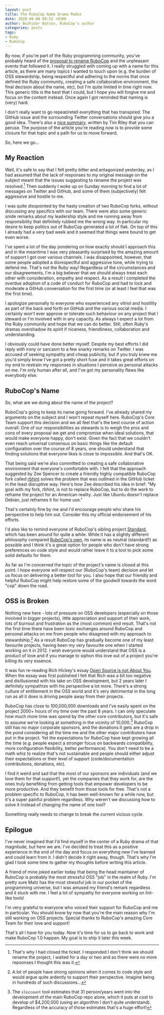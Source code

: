 ```yaml
---
layout: post
title: The RuboCop Name Drama Redux
date: 2020-06-08 09:52 +0300
author: Bozhidar Batsov, RuboCop's author
categories: posts
tags:
- Ruby
- RuboCop
---
```


By now, if you're part of the Ruby programming community, you've probably heard
of the [proposal to rename
RuboCop](https://github.com/rubocop-hq/rubocop/issues/8091) and the unpleasant
events that followed it.  I really struggled with coming up with a name for this
article, as there are many topics I wanted to touch upon (e.g. the burden of OSS
stewardship, being respectful and adhering to the norms that once defined the
Ruby community, creating a safe collaborative environment, the final decision
about the name, etc), but I'm quite limited in time right now. This generic
title is the best that I could, but I hope you will forgive me and focus on the
content instead. Once again I got reminded that naming is (very) hard.

I don't really want to go repeat/retell everything that has transpired. The GitHub
issue and the surrounding Twitter conversations should give you a good
idea. There's also a [nice
summary](https://timriley.info/writing/2020/06/08/rubyists-we-must-do-better/),
written by Tim Riley that you can peruse.  The purpose of the article you're
reading now is to provide some closure for that topic and a path for us to move
forward.

So, here we go...

<!--more-->

## My Reaction

Well, it's safe to say that I felt pretty bitter and antagonized yesterday, as I
had assumed that the lack of responses to my original message on the subject
meant that the issues suggesting to rename the project was resolved.[^1] Then
suddenly I woke up on Sunday morning to find a lot of messages on Twitter and GitHub,
and some of them (subjectively) felt aggressive and hostile to me.

I was quite disspointed by the hasty creation of two RuboCop forks, without discussing any specifics with our team.
There were also some generic snide remarks about my leadership style and me running away from responsibility that
definitely rubbed me the wrong way. In particular my desire to keep politics out of RuboCop generated a lot of flak.
On top of this I already had a very bad week and it seemed that things were bound to get even worse.

I've spent a lot of the day pondering on how exactly should I approach this and
in the meantime I was very pleasantly surprised by the amazing amount of support
I got over various channels. I was disappointed, however, that some people
adopted a disrespectful and aggressive tone, while trying to defend me. That's
not the Ruby way! Regardless of the circumstances and our disagreements, I'm a
big believer that we should always treat each other with consideration, empathy
and respect. As a result I completed the overdue adoption of a code of conduct
for RuboCop and had to lock and moderate a GitHub conversation for the first time (or
at least I feel that was the first time).

I apologize personally to everyone who experienced any vitriol and hostility as
part of the back and forth on GitHub and the various social media. I certainly
won't ever approve or tolerate such behaviour on any project that I steward or
I'm involved with in any capacity. As always I expect a lot from the Ruby
community and hope that we can do better. Still, often Ruby's dramas overshadow
its spirit if niceness, friendliness, collaboration and understanding.

I obviously could have done better myself. Despite my best efforts I did reply
with irony or sarcasm to a few snarky remarks on Twitter.  I was accused of
seeking sympathy and cheap publicity, but if you truly knew me you'd simply
know I've got a pretty short fuse and it takes great efforts on my end to
restrain my responses in situations I perceive as personal attacks on me.
I'm only human after all, and I've got my personality flaws like everybody else.

## RuboCop's Name

So, what are we doing about the name of the project?

RuboCop's going to keep its name going forward. I've already shared my arguments
on the subject and I won't repeat myself here.  RuboCop's Core Team support this
decision and we all feel that's the best course of action overall. One of our
responsibilities as stewards is to weigh the pros and cons of every proposal we
get and compromise when ideal solutions, that would make everyone happy, don't
exist. Given the fact that we couldn't even reach universal consensus on basic
things like the default configuration over the course of 8 years, one should
understand that finding solutions that everyone likes is close to
impossible. And that's OK.

That being said we're also committed to creating a safe collaborative
environment that everyone's comfortable with.  I felt that the approach suggested by
Zee Spencer to create a friendly highly compatible RuboCop fork called
[rbhint](https://github.com/zspencer/rbhint) solves the problem that was
outlined in the GitHub ticket in the least disruptive way. Here's how Zee described his
idea in brief: "My goal with my fork, rbhint, is not to replace RuboCop, but to
do the work to reframe the project for an American reality. Just like Ubuntu
doesn't replace Debian, just reframes it for home use."

That's certainly fine by me and I'd encourage people who share his perspective to help him out.
Consider this my official endorsement of his efforts.

I'd also like to remind everyone of RuboCop's sibling project
[Standard](https://github.com/testdouble/standard), which has been around for
quite a while.  While it has a slightly different philosophy compared [RuboCop's
own](https://docs.rubocop.org/rubocop/index.html#philosophy), its name is as
neutral (standard?) as possible and I think it's a great option for people who
don't have strong preferences on code style and would rather leave it to a tool
to pick some solid defaults for them.

As far as I'm concerned the topic of the project's name is closed at this point.
I hope everyone will respect our (RuboCop's team) decision and let us focus on
delivering a better tool for you. I also hope that our friendly and helpful
RuboCop might help restore some of the goodwill towards the word "cop" down the
road.

## OSS is Broken

Nothing new here - lots of pressure on OSS developers (especially on those
involved in bigger projects), little appreciation and support of their work,
lots of burnout and frustration as the (most common) end result.  That's not
the first time there have been toxic exchanges around RuboCop and personal
attacks on me from people who disagreed with my approach to stewardship.[^2] As
a result RuboCop has gradually become one of my least favourite projects, having
been my very favourite one when I started working on it in 2012. I wish everyone
would understand that OSS is a product of love and if you manage to siphon this
love out of a project you're killing its very essence.

It was fun re-reading Rich Hickey's essay [Open Source is not About
You](https://gist.github.com/richhickey/1563cddea1002958f96e7ba9519972d9).  When
the essay was first published I felt that Rich was a bit too negative and
disillusioned with his take on OSS development, but 2 years later I definitely
sympathize with his perspective a lot more. There's a strong culture of entitlement in the OSS world
and it's very detrimental in the long run as all it does is driving people away from their projects.

RuboCop has close to 100,000,000 downloads and I've easily spent on the project
2000+ hours of my time over the past 8 years.  I can only speculate how much
more time was spend by the other core contributors, but it's safe to assume
we're looking at something in the vicinity of 10,000.[^3]  RuboCop still has no
major corporate sponsors, and the donations it gets are a drop in the pond
considering all the time me and the other major contributors have put in the
project. Yet the expectations for RuboCop have kept growing all the time
(e.g. people expect a stronger focus on backwards compatibility, more
configuration flexibility, better performance). You don't need to be a math whiz to realize
that's not sustainable and people should either adjust their expectations or
their level of support (code/documentation contributions, donations, etc).

I find it weird and sad that the most of our sponsors are individuals (and we
love them for that support!), yet the companies that they work for, are the ones
truly benefiting from getting tools that empower developers to be more
productive. And they benefit from those tools for free. That's not a problem
specific to RuboCop, it has been well-known for a while now, but it's a super
painful problem regardless. Why weren't we discussing how to solve it instead of
changing the name of one tool?

Something really needs to change to break the current vicious cycle.

## Epilogue

I've never imagined that I'd find myself in the center of a Ruby drama of that magnitude, but here we are.
I've decided to treat this as a positive experience in the end of the day and focus on everything
new I've learned and could learn from it. I didn't decide it right away, though. That's why
I'm glad I took some time to gather my thoughts before writing this article.

A friend of mine joked earlier today that being the head maintainer of RuboCop is probably the most stressful
OSS "job" in the realm of Ruby. I'm pretty sure Matz has the most stressful job in our pocket of the programming universe,
but I was amused my friend's remark regardless and it stuck with me. I feel a lot of sympathy for everyone working
on lint-like tools!

I'm very grateful to everyone who voiced their support for RuboCop and me in particular. You should know
by now that you're the main reason why I'm still working on OSS projects. Special thanks to RuboCop's amazing
Core Team for their love and support!

That's all I have for you today.
Now it's time for us to go back to work and make RuboCop 1.0 happen. My goal is to ship it later this week.

[^1]: That's why I had closed the ticket. I responded I don't think we should rename the project, I waited for a day or two and as there were no more repsonses I thought this was it.
[^2]: A lot of people have strong opinions when it comes to code style and would argue quite ardently to support their perspective. Imagine being in hundreds of such discussions...
[^3]: The `sloccount` tool estimates that 31 person/years went into the development of the main RuboCop repo alone, which it puts at cost to develop of $4,200,000 (using an algorithm I don't quite understand). Regardless of the accuracy of those estimates that's a huge effort!
